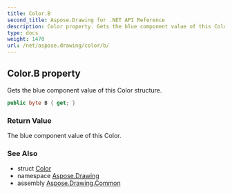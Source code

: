 ```yaml
---
title: Color.B
second_title: Aspose.Drawing for .NET API Reference
description: Color property. Gets the blue component value of this Color structure
type: docs
weight: 1470
url: /net/aspose.drawing/color/b/
---
```

## Color.B property

Gets the blue component value of this Color structure.

```csharp
public byte B { get; }
```

### Return Value

The blue component value of this Color.

### See Also

* struct [Color](../)
* namespace [Aspose.Drawing](../../color/)
* assembly [Aspose.Drawing.Common](../../../)


